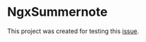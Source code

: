 # NgxSummernote

This project was created for testing this [issue](https://github.com/lula/ngx-summernote/issues/22).
